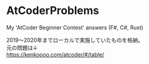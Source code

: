 # AtCoderProblems
My 'AtCoder Beginner Contest' answers (F#, C#, Rust)

2019～2020年までローカルで実施していたものを格納。  
元の問題は↓  
https://kenkoooo.com/atcoder/#/table/
